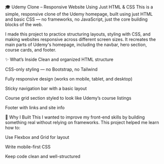 🎓 Udemy Clone – Responsive Website Using Just HTML & CSS
This is a simple, responsive clone of the Udemy homepage, built using just HTML and basic CSS — no frameworks, no JavaScript, just the core building blocks of the web.

I made this project to practice structuring layouts, styling with CSS, and making websites responsive across different screen sizes. It recreates the main parts of Udemy's homepage, including the navbar, hero section, course cards, and footer.

✨ What’s Inside
Clean and organized HTML structure

CSS-only styling — no Bootstrap, no Tailwind

Fully responsive design (works on mobile, tablet, and desktop)

Sticky navigation bar with a basic layout

Course grid section styled to look like Udemy’s course listings

Footer with links and site info

🎯 Why I Built This
I wanted to improve my front-end skills by building something real without relying on frameworks. This project helped me learn how to:

Use Flexbox and Grid for layout

Write mobile-first CSS

Keep code clean and well-structured
